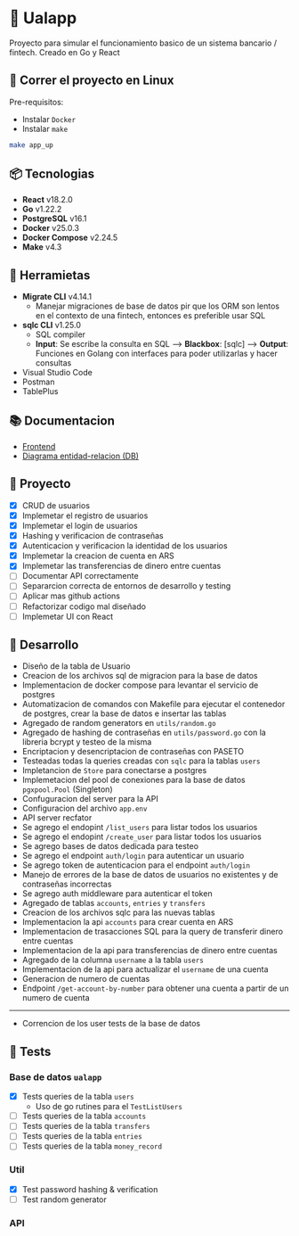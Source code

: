 # 🏦 Ualapp

Proyecto para simular el funcionamiento basico de un sistema bancario / fintech. Creado en Go y React

## 🚀 Correr el proyecto en Linux

Pre-requisitos:

- Instalar `Docker`
- Instalar `make`

```bash
make app_up
```

## 📦 Tecnologias

- **React** v18.2.0
- **Go** v1.22.2
- **PostgreSQL** v16.1
- **Docker** v25.0.3
- **Docker Compose** v2.24.5
- **Make** v4.3

## 🔨 Herramietas

- **Migrate CLI** v4.14.1
  - Manejar migraciones de base de datos pir que los ORM son lentos en el contexto de una fintech, entonces es preferible usar SQL
- **sqlc CLI** v1.25.0
  - SQL compiler
  - **Input**: Se escribe la consulta en SQL --> **Blackbox**: [sqlc] --> **Output**: Funciones en Golang con interfaces para poder utilizarlas y hacer consultas
- Visual Studio Code
- Postman
- TablePlus

## 📚 Documentacion

- [Frontend](https://github.com/valrichter/ualapp-frontend)
- [Diagrama entidad-relacion (DB)](https://dbdocs.io/valrichter/go-ualapp)

## 📌 Proyecto

- [x] CRUD de usuarios
- [x] Implemetar el registro de usuarios
- [x] Implemetar el login de usuarios
- [x] Hashing y verificacion de contraseñas
- [x] Autenticacion y verificacion la identidad de los usuarios
- [x] Implemetar la creacion de cuenta en ARS
- [x] Implemetar las transferencias de dinero entre cuentas
- [ ] Documentar API correctamente
- [ ] Separarcion correcta de entornos de desarrollo y testing
- [ ] Aplicar mas github actions
- [ ] Refactorizar codigo mal diseñado
- [ ] Implemetar UI con React

## 🌱 Desarrollo

- Diseño de la tabla de Usuario
- Creacion de los archivos sql de migracion para la base de datos
- Implementacion de docker compose para levantar el servicio de postgres
- Automatizacion de comandos con Makefile para ejecutar el contenedor de postgres, crear la base de datos e insertar las tablas
- Agregado de random generators en `utils/random.go`
- Agregado de hashing de contraseñas en `utils/password.go` con la libreria bcrypt y testeo de la misma
- Encriptacion y desencriptacion de contraseñas con PASETO
- Testeadas todas la queries creadas con `sqlc` para la tablas `users`
- Impletancion de `Store` para conectarse a postgres
- Implemetacion del pool de conexiones para la base de datos `pgxpool.Pool` (Singleton)
- Confuguracion del server para la API
- Configuracion del archivo `app.env`
- API server recfator
- Se agrego el endopint `/list_users` para listar todos los usuarios
- Se agrego el endopint `/create_user` para listar todos los usuarios
- Se agrego bases de datos dedicada para testeo
- Se agrego el endpoint `auth/login` para autenticar un usuario
- Se agrego token de autenticacion para el endpoint `auth/login`
- Manejo de errores de la base de datos de usuarios no existentes y de contraseñas incorrectas
- Se agrego auth middleware para autenticar el token
- Agregado de tablas `accounts`, `entries` y `transfers`
- Creacion de los archivos sqlc para las nuevas tablas
- Implementacion la api `accounts` para crear cuenta en ARS
- Implementacion de trasacciones SQL para la query de transferir dinero entre cuentas
- Implementacion de la api para transferencias de dinero entre cuentas
- Agregado de la columna `username` a la tabla `users`
- Implementacion de la api para actualizar el `username` de una cuenta
- Generacion de numero de cuentas
- Endpoint `/get-account-by-number` para obtener una cuenta a partir de un numero de cuenta

---

- Correncion de los user tests de la base de datos

## 🧪 Tests

### Base de datos `ualapp`

- [x] Tests queries de la tabla `users`
  - Uso de go rutines para el `TestListUsers`
- [ ] Tests queries de la tabla `accounts`
- [ ] Tests queries de la tabla `transfers`
- [ ] Tests queries de la tabla `entries`
- [ ] Tests queries de la tabla `money_record`

### Util
  
- [x] Test password hashing & verification
- [ ] Test random generator

### API